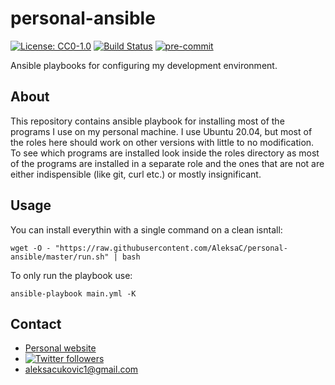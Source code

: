 # personal-ansible
[![License: CC0-1.0](https://img.shields.io/badge/License-CC0%201.0-lightgrey.svg)](https://github.com/AleksaC/personal-ansible/blob/master/LICENSE)
[![Build Status](https://travis-ci.org/AleksaC/personal-ansible.svg?branch=master)](https://travis-ci.org/AleksaC/personal-ansible)
[![pre-commit](https://img.shields.io/badge/pre--commit-enabled-brightgreen?logo=pre-commit&logoColor=white)](https://github.com/AleksaC/rsa/blob/master/.pre-commit-config.yaml)

Ansible playbooks for configuring my development environment.

## About

This repository contains ansible playbook for installing most of the programs I
use on my personal machine. I use Ubuntu 20.04, but most of the roles here should
work on other versions with little to no modification. To see which programs are
installed look inside the roles directory as most of the programs are installed
in a separate role and the ones that are not are either indispensible
(like git, curl etc.) or mostly insignificant.

## Usage
You can install everythin with a single command on a clean isntall:
```shell script
wget -O - "https://raw.githubusercontent.com/AleksaC/personal-ansible/master/run.sh" | bash
```
To only run the playbook use:
```shell script
ansible-playbook main.yml -K
```

## Contact
- [Personal website](https://aleksac.me)
- <a target="_blank" href="http://twitter.com/aleksa_c_"><img alt='Twitter followers' src="https://img.shields.io/twitter/follow/aleksa_c_.svg?style=social"></a>
- aleksacukovic1@gmail.com
